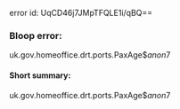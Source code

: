 error id: UqCD46j7JMpTFQLE1i/qBQ==
### Bloop error:

uk.gov.homeoffice.drt.ports.PaxAge$$anon$7
#### Short summary: 

uk.gov.homeoffice.drt.ports.PaxAge$$anon$7